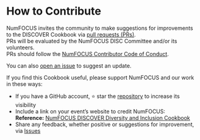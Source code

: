 # How to Contribute

NumFOCUS invites the community to make suggestions for improvements to the DISCOVER Cookbook via [pull requests (PRs)](https://github.com/numfocus/DISCOVER-Cookbook/pulls).  
PRs will be evaluated by the NumFOCUS DISC Committee and/or its volunteers.  
PRs should follow the [NumFOCUS Contributor Code of Conduct](https://www.numfocus.org/about/code-of-conduct/).  

You can also [open an issue](https://github.com/numfocus/DISCOVER-Cookbook/issues) to suggest an update.

If you find this Cookbook useful, please support NumFOCUS and our work in these ways:  

- If you have a GitHub account, ⭐ star the [repository](https://github.com/numfocus/DISCOVER-Cookbook) to increase its visibility  
- Include a link on your event’s website to credit NumFOCUS:  
  **Reference:** [NumFOCUS DISCOVER Diversity and Inclusion Cookbook](https://discover-cookbook.numfocus.org)  
- Share any feedback, whether positive or suggestions for improvement, via [Issues](https://github.com/numfocus/DISCOVER-Cookbook/issues)  
